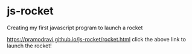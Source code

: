 # js-rocket
Creating my first javascript program to launch a rocket

https://pramodravi.github.io/js-rocket/rocket.html
click the above link to launch the rocket!

